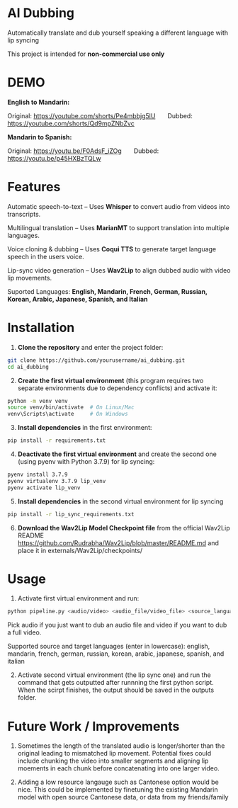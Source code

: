 # AI Dubbing
Automatically translate and dub yourself speaking a different language with lip syncing

This project is intended for **non-commercial use only** 
# DEMO
**English to Mandarin:**

Original: https://youtube.com/shorts/Pe4mbbjg5lU &nbsp; &nbsp; &nbsp; Dubbed: https://youtube.com/shorts/Qd9mpZNbZvc

**Mandarin to Spanish:**

Original: https://youtu.be/F0AdsF_iZOg &nbsp; &nbsp; &nbsp; Dubbed: https://youtu.be/p45HXBzTQLw

# Features
Automatic speech-to-text – Uses **Whisper** to convert audio from videos into transcripts.

Multilingual translation – Uses **MarianMT** to support translation into multiple languages.

Voice cloning & dubbing – Uses **Coqui TTS** to generate target language speech in the users voice.

Lip-sync video generation – Uses **Wav2Lip** to align dubbed audio with video lip movements.

Suported Languages: **English, Mandarin, French, German, Russian, Korean, Arabic, Japanese, Spanish, and Italian**

# Installation

1. **Clone the repository** and enter the project folder:

```bash
git clone https://github.com/yourusername/ai_dubbing.git
cd ai_dubbing
```

2. **Create the first virtual environment** (this program requires two separate environments due to dependency conflicts) and activate it:
```bash
python -m venv venv
source venv/bin/activate  # On Linux/Mac
venv\Scripts\activate     # On Windows
```

3. **Install dependencies** in the first environment:
```bash
pip install -r requirements.txt
```

4. **Deactivate the first virtual environment** and create the second one (using pyenv with Python 3.7.9) for lip syncing:
```bash
pyenv install 3.7.9
pyenv virtualenv 3.7.9 lip_venv
pyenv activate lip_venv
```

5. **Install dependencies** in the second virtual environment for lip syncing
```bash
pip install -r lip_sync_requirements.txt
```

6. **Download the Wav2Lip Model Checkpoint file** from the official Wav2Lip README https://github.com/Rudrabha/Wav2Lip/blob/master/README.md and place it in externals/Wav2Lip/checkpoints/

# Usage
1. Activate first virtual environment and run:
 ```bash
python pipeline.py <audio/video> <audio_file/video_file> <source_language> <target_language>
```
 Pick audio if you just want to dub an audio file and video if you want to dub a full video.

 Supported source and target languages (enter in lowercase): english, mandarin, french, german, russian, korean, arabic, japanese, spanish, and italian

2. Activate second virtual environment (the lip sync one) and run the command that gets outputted after runnning the first python script. When the scirpt finishes, the output should be saved in the outputs folder.

# Future Work / Improvements

1. Sometimes the length of the translated audio is longer/shorter than the original leading to mismatched lip movement. Potential fixes could include chunking the video into smaller segments and aligning lip moements in each chunk before concatenating into one larger video.

2. Adding a low resource langauge such as Cantonese option would be nice. This could be implemented by finetuning the existing Mandarin model with open source Cantonese data, or data from my friends/family
